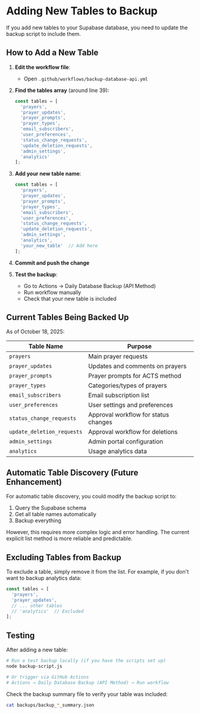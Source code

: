# Adding New Tables to Backup

If you add new tables to your Supabase database, you need to update the backup script to include them.

## How to Add a New Table

1. **Edit the workflow file**:
   - Open `.github/workflows/backup-database-api.yml`

2. **Find the tables array** (around line 39):
   ```javascript
   const tables = [
     'prayers',
     'prayer_updates',
     'prayer_prompts',
     'prayer_types',
     'email_subscribers',
     'user_preferences',
     'status_change_requests',
     'update_deletion_requests',
     'admin_settings',
     'analytics'
   ];
   ```

3. **Add your new table name**:
   ```javascript
   const tables = [
     'prayers',
     'prayer_updates',
     'prayer_prompts',
     'prayer_types',
     'email_subscribers',
     'user_preferences',
     'status_change_requests',
     'update_deletion_requests',
     'admin_settings',
     'analytics',
     'your_new_table'  // Add here
   ];
   ```

4. **Commit and push the change**

5. **Test the backup**:
   - Go to Actions → Daily Database Backup (API Method)
   - Run workflow manually
   - Check that your new table is included

## Current Tables Being Backed Up

As of October 18, 2025:

| Table Name | Purpose |
|------------|---------|
| `prayers` | Main prayer requests |
| `prayer_updates` | Updates and comments on prayers |
| `prayer_prompts` | Prayer prompts for ACTS method |
| `prayer_types` | Categories/types of prayers |
| `email_subscribers` | Email subscription list |
| `user_preferences` | User settings and preferences |
| `status_change_requests` | Approval workflow for status changes |
| `update_deletion_requests` | Approval workflow for deletions |
| `admin_settings` | Admin portal configuration |
| `analytics` | Usage analytics data |

## Automatic Table Discovery (Future Enhancement)

For automatic table discovery, you could modify the backup script to:

1. Query the Supabase schema
2. Get all table names automatically
3. Backup everything

However, this requires more complex logic and error handling. The current explicit list method is more reliable and predictable.

## Excluding Tables from Backup

To exclude a table, simply remove it from the list. For example, if you don't want to backup analytics data:

```javascript
const tables = [
  'prayers',
  'prayer_updates',
  // ... other tables
  // 'analytics'  // Excluded
];
```

## Testing

After adding a new table:

```bash
# Run a test backup locally (if you have the scripts set up)
node backup-script.js

# Or trigger via GitHub Actions
# Actions → Daily Database Backup (API Method) → Run workflow
```

Check the backup summary file to verify your table was included:
```bash
cat backups/backup_*_summary.json
```
